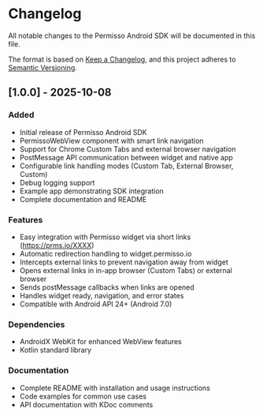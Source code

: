 # Changelog

All notable changes to the Permisso Android SDK will be documented in this file.

The format is based on [Keep a Changelog](https://keepachangelog.com/en/1.0.0/),
and this project adheres to [Semantic Versioning](https://semver.org/spec/v2.0.0.html).

## [1.0.0] - 2025-10-08

### Added
- Initial release of Permisso Android SDK
- PermissoWebView component with smart link navigation
- Support for Chrome Custom Tabs and external browser navigation
- PostMessage API communication between widget and native app
- Configurable link handling modes (Custom Tab, External Browser, Custom)
- Debug logging support
- Example app demonstrating SDK integration
- Complete documentation and README

### Features
- Easy integration with Permisso widget via short links (https://prms.io/XXXX)
- Automatic redirection handling to widget.permisso.io
- Intercepts external links to prevent navigation away from widget
- Opens external links in in-app browser (Custom Tabs) or external browser
- Sends postMessage callbacks when links are opened
- Handles widget ready, navigation, and error states
- Compatible with Android API 24+ (Android 7.0)

### Dependencies
- AndroidX WebKit for enhanced WebView features
- Kotlin standard library

### Documentation
- Complete README with installation and usage instructions
- Code examples for common use cases
- API documentation with KDoc comments